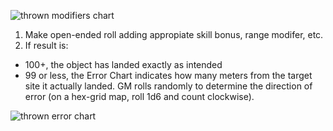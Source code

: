![thrown modifiers chart](https://lh3.googleusercontent.com/H4OF82hzLgKKHn_hGoFKTtvwERCcvjvnkqe_GPqhXdbp-tjJHlCj7WYCieq-N_ZXrqF0iUBpskuZ8ohNkFVa=w1519-h1067)

1) Make open-ended roll adding appropiate skill bonus, range modifer, etc.
2) If result is:
- 100+, the object has landed exactly as intended
- 99 or less, the Error Chart indicates how many meters from the target site it actually landed.
GM rolls randomly to determine the direction of error (on a hex-grid map, roll 1d6 and count clockwise).

![thrown error chart](https://lh5.googleusercontent.com/Q0pPr1_mCDjhghqTBsl0fVDEoUNweg_brXdlO4WvX2lWUNTP4hehkTpge3sozCPkmhnrOyJvkG8w1pj6A7HR=w1519-h1067)
